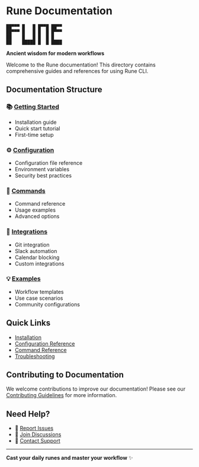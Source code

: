 # Rune Documentation

```
██▀▀▀ █   █ █▀▀█ ██▀▀
██▀▀▀ █   █ █  █ █▀▀▀
██    █   █ █  █ █   
██    █████ █  █ ████
```

**Ancient wisdom for modern workflows**

Welcome to the Rune documentation! This directory contains comprehensive guides and references for using Rune CLI.

## Documentation Structure

### 📚 [Getting Started](./getting-started/)
- Installation guide
- Quick start tutorial
- First-time setup

### ⚙️ [Configuration](./configuration/)
- Configuration file reference
- Environment variables
- Security best practices

### 🔧 [Commands](./commands/)
- Command reference
- Usage examples
- Advanced options

### 🔗 [Integrations](./integrations/)
- Git integration
- Slack automation
- Calendar blocking
- Custom integrations

### 💡 [Examples](./examples/)
- Workflow templates
- Use case scenarios
- Community configurations

## Quick Links

- [Installation](./getting-started/installation.md)
- [Configuration Reference](./configuration/reference.md)
- [Command Reference](./commands/reference.md)
- [Troubleshooting](./getting-started/troubleshooting.md)

## Contributing to Documentation

We welcome contributions to improve our documentation! Please see our [Contributing Guidelines](../CONTRIBUTING.md) for more information.

## Need Help?

- 🐛 [Report Issues](https://github.com/johnferguson/rune/issues)
- 💬 [Join Discussions](https://github.com/johnferguson/rune/discussions)
- 📧 [Contact Support](mailto:support@rune.dev)

---

**Cast your daily runes and master your workflow** ✨